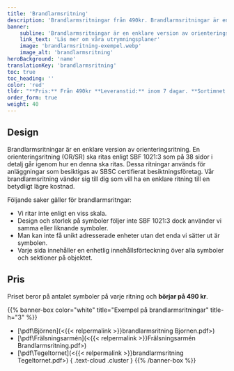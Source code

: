```yaml
---
title: 'Brandlarmsritning'
description: 'Brandlarmsritningar från 490kr. Brandlarmsritningar är en enklare version av orienteringsritning (OR/SR) till betydligt billigare pris.'
banner:
    subline: 'Brandlarmsritningar är en enklare version av orienteringsritning (OR/SR) till betydligt billigare pris.'
    link_text: 'Läs mer om våra utrymningsplaner'
    image: 'brandlarmsritning-exempel.webp'
    image_alt: 'brandlarmsritning'
heroBackground: 'name'
translationKey: 'brandlarmsritning'
toc: true
toc_heading: ''
color: 'red'
tldr: "**Pris:** Från 490kr **Leveranstid:** inom 7 dagar. **Sortimnet:** PDF eller utskrift. **Design:** Ritkonsults mall eller er egen design."
order_form: true
weight: 40
---
```

## Design

Brandlarmsritningar är en enklare version av orienteringsritning. En orienteringsritning (OR/SR) ska ritas enligt SBF 1021:3 som på 38 sidor i detalj går igenom hur en denna ska ritas. Dessa ritningar används för anläggningar som besiktigas av SBSC certifierat besiktningsföretag. Vår brandlarmsritning vänder sig till dig som vill ha en enklare ritning till en betydligt lägre kostnad.

Följande saker gäller för brandlarmsritngar:
- Vi ritar inte enligt en viss skala.
- Design och storlek på symboler följer inte SBF 1021:3 dock använder vi samma eller liknande symboler.
- Man kan inte få unikt adresserade enheter utan det enda vi sätter ut är symbolen.
- Varje sida innehåller en enhetlig innehållsförteckning över alla symboler och sektioner på objektet.

## Pris

Priset beror på antalet symboler på varje ritning och **börjar på 490 kr**.

{{% banner-box color="white" title="Exempel på brandlarmsritningar" title-h="3" %}}
-  [\\pdf\\Björnen](<{{< relpermalink >}}brandlarmsritning Bjornen.pdf>)
-  [\\pdf\\Frälsningsarmén](<{{< relpermalink >}}Frälsningsarmén Brandlarmsritning.pdf>)
-  [\\pdf\\Tegeltornet](<{{< relpermalink >}}brandlarmsritning Tegeltornet.pdf>)
{ .text-cloud .cluster }
{{% /banner-box %}}